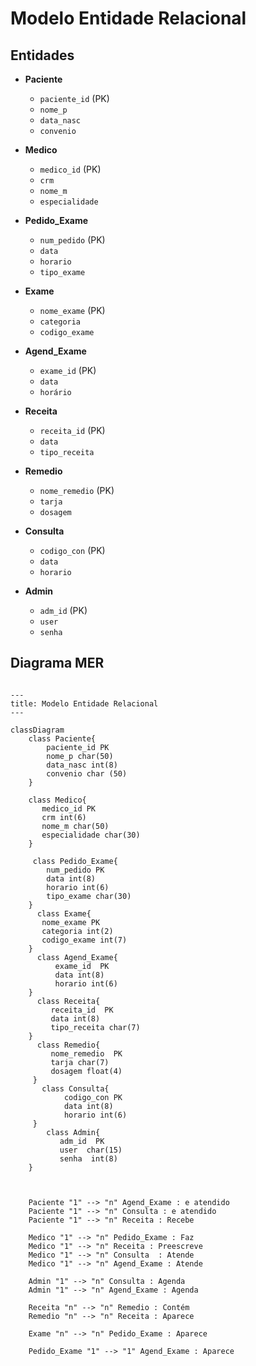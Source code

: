 # Modelo Entidade Relacional
## Entidades 

  - **Paciente**
      - `paciente_id` (PK)
      - `nome_p`
      - `data_nasc`
      - `convenio`


 - **Medico**
     - `medico_id` (PK)
     - `crm`
     - `nome_m`
     - `especialidade`


 - **Pedido_Exame**
     - `num_pedido` (PK)
     - `data`
     - `horario`
     - `tipo_exame`

  - **Exame**
      - `nome_exame` (PK)
      - `categoria`
      - `codigo_exame`
  
  - **Agend_Exame**
      - `exame_id` (PK)
      -  `data`
      -  `horário`
  
  - **Receita**
      -  `receita_id` (PK)
      -  `data`
      -  `tipo_receita`

  - **Remedio**
      - `nome_remedio` (PK)
      -  `tarja`
      -  `dosagem`
        
  - **Consulta**
      -  `codigo_con` (PK)
      -  `data`
      -  `horario`
   
  - **Admin**
      - `adm_id` (PK)
      - `user`
      - `senha`

        
## Diagrama MER

```mermaid

---
title: Modelo Entidade Relacional
---

classDiagram
    class Paciente{
        paciente_id PK
        nome_p char(50)
        data_nasc int(8)
        convenio char (50)
    }

    class Medico{
       medico_id PK
       crm int(6)
       nome_m char(50)
       especialidade char(30)
    }

     class Pedido_Exame{
        num_pedido PK
        data int(8)
        horario int(6)
        tipo_exame char(30)
    }
      class Exame{
       nome_exame PK
       categoria int(2)
       codigo_exame int(7)
    }
      class Agend_Exame{
          exame_id  PK
          data int(8)
          horario int(6)
    }
      class Receita{
         receita_id  PK
         data int(8)
         tipo_receita char(7)
    }
      class Remedio{
         nome_remedio  PK
         tarja char(7)
         dosagem float(4)
     }   
       class Consulta{
            codigo_con PK
            data int(8)
            horario int(6)
     }
        class Admin{
           adm_id  PK
           user  char(15)
           senha  int(8)
    }
     


    Paciente "1" --> "n" Agend_Exame : e atendido
    Paciente "1" --> "n" Consulta : e atendido
    Paciente "1" --> "n" Receita : Recebe

    Medico "1" --> "n" Pedido_Exame : Faz
    Medico "1" --> "n" Receita : Preescreve
    Medico "1" --> "n" Consulta  : Atende
    Medico "1" --> "n" Agend_Exame : Atende

    Admin "1" --> "n" Consulta : Agenda
    Admin "1" --> "n" Agend_Exame : Agenda 

    Receita "n" --> "n" Remedio : Contém
    Remedio "n" --> "n" Receita : Aparece

    Exame "n" --> "n" Pedido_Exame : Aparece

    Pedido_Exame "1" --> "1" Agend_Exame : Aparece 

    








``` 

